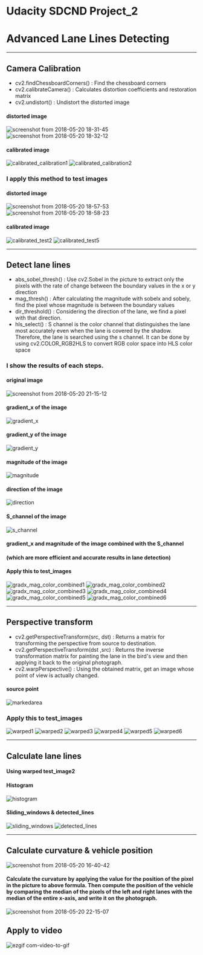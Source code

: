 
# Udacity SDCND Project_2 
# Advanced Lane Lines Detecting
----
## Camera Calibration
- cv2.findChessboardCorners() : Find the chessboard corners
- cv2.calibrateCamera() : Calculates distortion coefficients and restoration matrix
- cv2.undistort() : Undistort the distorted image

#### distorted image
![screenshot from 2018-05-20 18-31-45](https://user-images.githubusercontent.com/35591154/40277631-20ae0f74-5c5d-11e8-96ad-835d358abc98.png)
![screenshot from 2018-05-20 18-32-12](https://user-images.githubusercontent.com/35591154/40277634-29636268-5c5d-11e8-9a08-3102f85e37d7.png)

#### calibrated image
![calibrated_calibration1](https://user-images.githubusercontent.com/35591154/40277773-a184053e-5c5f-11e8-8381-62dbcc560b42.png)
![calibrated_calibration2](https://user-images.githubusercontent.com/35591154/40277776-a9c2c53c-5c5f-11e8-8539-a8537bd955ad.png)

### I apply this method to test images

#### distorted image
![screenshot from 2018-05-20 18-57-53](https://user-images.githubusercontent.com/35591154/40277844-034c649a-5c61-11e8-9ab4-23d0faf6c53c.png)
![screenshot from 2018-05-20 18-58-23](https://user-images.githubusercontent.com/35591154/40277845-079a4936-5c61-11e8-9b14-6016e7af5c8a.png)


#### calibrated image
![calibrated_test2](https://user-images.githubusercontent.com/35591154/40277801-0a4c57f6-5c60-11e8-9981-f8fe6007063a.png)
![calibrated_test5](https://user-images.githubusercontent.com/35591154/40277802-0ce3b3d8-5c60-11e8-95fe-c4d76295a7ef.png)

----
## Detect lane lines
- abs_sobel_thresh() : Use cv2.Sobel in the picture to extract only the pixels with the rate of change between the boundary                                                                   values in the x or y direction
- mag_thresh() : After calculating the magnitude with sobelx and sobely, find the pixel whose magnitude is between the boundary values
- dir_threshold() : Considering the direction of the lane, we find a pixel with that direction.
- hls_select() : S channel is the color channel that distinguishes the lane most accurately even when the lane is covered by the shadow. Therefore, the lane is searched using the s channel. It can be done by using cv2.COLOR_RGB2HLS to convert RGB color space into HLS color space

### I show the results of each steps.

#### original image                          
![screenshot from 2018-05-20 21-15-12](https://user-images.githubusercontent.com/35591154/40278861-e732c822-5c73-11e8-999b-9cf32286c8dd.png)
#### gradient_x of the image          
![gradient_x](https://user-images.githubusercontent.com/35591154/40278828-5aa34652-5c73-11e8-931a-45d168429019.png)
#### gradient_y of the image   
![gradient_y](https://user-images.githubusercontent.com/35591154/40278827-5624f10c-5c73-11e8-9570-d23f88843b93.png)
#### magnitude of the image
![magnitude](https://user-images.githubusercontent.com/35591154/40278941-8199824c-5c75-11e8-883d-7c70386ccaa6.png)
#### direction of the image
![direction](https://user-images.githubusercontent.com/35591154/40278946-9a8a146a-5c75-11e8-9073-9fe8cc3becdd.png)
#### S_channel of the image
![s_channel](https://user-images.githubusercontent.com/35591154/40279020-9a605714-5c76-11e8-8891-65db255f89ad.png)
#### gradient_x and magnitude of the image combined with the S_channel 
#### (which are more efficient and accurate results in lane detection)
#### Apply this to test_images
![gradx_mag_color_combined1](https://user-images.githubusercontent.com/35591154/40278953-af56954e-5c75-11e8-97f3-7a5fa9489143.png)
![gradx_mag_color_combined2](https://user-images.githubusercontent.com/35591154/40278954-b04eb3c8-5c75-11e8-9ccd-99eefaf28ccf.png)
![gradx_mag_color_combined3](https://user-images.githubusercontent.com/35591154/40278957-bd15e590-5c75-11e8-8927-371a60a84003.png)
![gradx_mag_color_combined4](https://user-images.githubusercontent.com/35591154/40278958-c0462892-5c75-11e8-9cf4-9ca84029c590.png)
![gradx_mag_color_combined5](https://user-images.githubusercontent.com/35591154/40278959-c18c5d8e-5c75-11e8-8696-3953ddee31e4.png)
![gradx_mag_color_combined6](https://user-images.githubusercontent.com/35591154/40278961-c6afb9e6-5c75-11e8-937f-aef259ad276d.png)

----
## Perspective transform
- cv2.getPerspectiveTransform(src, dst) : Returns a matrix for transforming the perspective from source to destination.
- cv2.getPerspectiveTransform(dst ,src) : Returns the inverse transformation matrix for painting the lane in the bird's view and then applying it back to the original photograph.
- cv2.warpPerspective() : Using the obtained matrix, get an image whose point of view is actually changed.

#### source point
![markedarea](https://user-images.githubusercontent.com/35591154/40279046-f3bed3c6-5c76-11e8-89c6-52b1ebe103b1.png)

### Apply this to test_images
![warped1](https://user-images.githubusercontent.com/35591154/40279106-e9d15888-5c77-11e8-962a-9bae5870347e.png)
![warped2](https://user-images.githubusercontent.com/35591154/40279107-e9dadc8c-5c77-11e8-8907-a38acba58aa2.png)
![warped3](https://user-images.githubusercontent.com/35591154/40279108-ea37e99a-5c77-11e8-8cf6-82e17b6ba324.png)
![warped4](https://user-images.githubusercontent.com/35591154/40279109-eb45c71c-5c77-11e8-81c9-9f8ed6b285f6.png)
![warped5](https://user-images.githubusercontent.com/35591154/40279110-ec6677f4-5c77-11e8-8bb5-dc48639650c9.png)
![warped6](https://user-images.githubusercontent.com/35591154/40279111-f3672288-5c77-11e8-94a3-e5bd01371378.png)

----
## Calculate lane lines
#### Using warped test_image2
#### Histogram
![histogram](https://user-images.githubusercontent.com/35591154/40279160-9b5604f0-5c78-11e8-9801-1cf454d2935e.png)
#### Sliding_windows & detected_lines
![sliding_windows](https://user-images.githubusercontent.com/35591154/40279181-d73e7344-5c78-11e8-91dc-aa520e85039b.png)
![detected_lines](https://user-images.githubusercontent.com/35591154/40279183-d8c346c2-5c78-11e8-80a7-84920c846f4d.png)

----
## Calculate curvature & vehicle position
![screenshot from 2018-05-20 16-40-42](https://user-images.githubusercontent.com/35591154/40279243-fdf720ac-5c79-11e8-8ca0-bbebde943096.png)
#### Calculate the curvature by applying the value for the position of the pixel in the picture to above formula. Then compute the position of the vehicle by comparing the median of the pixels of the left and right lanes with the median of the entire x-axis, and write it on the photograph.
![screenshot from 2018-05-20 22-15-07](https://user-images.githubusercontent.com/35591154/40279363-4918b170-5c7c-11e8-9bd0-b359757e793a.png)

## Apply to video
![ezgif com-video-to-gif](https://user-images.githubusercontent.com/35591154/40279411-2ba31db4-5c7d-11e8-9668-15e0e97b013a.gif)



